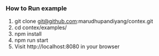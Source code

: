 ### How to Run example

 1. git clone git@github.com:marudhupandiyang/contex.git
 2. cd contex/examples/
 3. npm install
 4. npm run start
 5. Visit http://localhost:8080 in your browser
